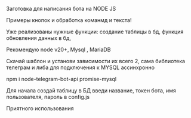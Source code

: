 Заготовка для написания бота на NODE JS

Примеры кнопок и обработка команмд и текста!
 
Уже реализованы нужные функции: создание таблицы в бд, функция обновления данных в бд, 

Рекомендую node v20+, Mysql , MariaDB

Скачай шаблон и установи зависимости их всего 2, сама библиотека телеграм и либа для подключения к MYSQL ассинхронно 

npm i node-telegram-bot-api promise-mysql

Для начала создай таблицу в БД введи название, токен бота, имя пользователя, пароль в config.js 

Приятного использования
